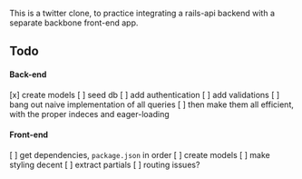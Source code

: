 This is a twitter clone, to practice integrating a rails-api backend with a
separate backbone front-end app.

## Todo
#### Back-end
[x] create models
[ ] seed db
[ ] add authentication
[ ] add validations
[ ] bang out naive implementation of all queries
[ ] then make them all efficient, with the proper indeces and eager-loading

#### Front-end
[ ] get dependencies, `package.json` in order
[ ] create models
[ ] make styling decent
[ ] extract partials
[ ] routing issues?
